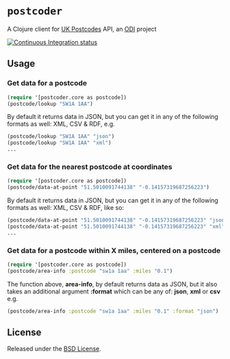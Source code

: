 # `postcoder`

A Clojure client for [UK Postcodes](http://www.uk-postcodes.com/) API, an [ODI](http://theodi.org/) project

[![Continuous Integration status](https://secure.travis-ci.org/dotemacs/postcoder.png)](http://travis-ci.org/dotemacs/postcoder)

## Usage

### Get data for a postcode

```clojure
(require '[postcoder.core as postcode])
(postcode/lookup "SW1A 1AA")
```

By default it returns data in JSON, but you can get it in any of the
following formats as well: XML, CSV & RDF, e.g.

```clojure
(postcode/lookup "SW1A 1AA" "json")
(postcode/lookup "SW1A 1AA" "xml")
...
```

### Get data for the nearest postcode at coordinates

```clojure
(require '[postcoder.core as postcode])
(postcode/data-at-point "51.5010091744138" "-0.14157319687256223")
```

By default it returns data in JSON, but you can get it in any of the
following formats as well: XML, CSV & RDF, like so:

```clojure
(postcode/data-at-point "51.5010091744138" "-0.14157319687256223" "json")
(postcode/data-at-point "51.5010091744138" "-0.14157319687256223" "xml")
...
```

### Get data for a postcode within X miles, centered on a postcode

```clojure
(require '[postcoder.core as postcode])
(postcode/area-info :postcode "sw1a 1aa" :miles "0.1")
```

The function above, **area-info**, by default returns data as JSON,
but it also takes an additional argument **:format** which can be any
of: **json**, **xml** or **csv** e.g.

```clojure
(postcode/area-info :postcode "sw1a 1aa" :miles "0.1" :format "json")
```

## License

Released under the [BSD License](http://www.opensource.org/licenses/bsd-license).
